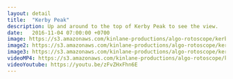 ```yaml
---
layout: detail
title:  "Kerby Peak"
description: Up and around to the top of Kerby Peak to see the view.
date:   2016-11-04 07:00:00 +0700
image: https://s3.amazonaws.com/kinlane-productions/algo-rotoscope/kerbypeak/kerbypeak-still.jpg
image2: https://s3.amazonaws.com/kinlane-productions/algo-rotoscope/kerbypeak/kerbypeak-still-1200.png
image3: https://s3.amazonaws.com/kinlane-productions/algo-rotoscope/kerbypeak/kerbypeak-still-600.png
videoMP4: https://s3.amazonaws.com/kinlane-productions/algo-rotoscope/kerbypeak/kerbypeak-publish-540.mp4
videoYoutube: https://youtu.be/zFvZHxFhn6E
---
```

